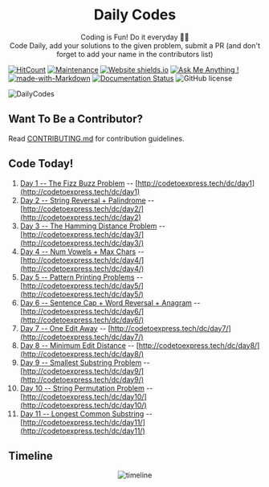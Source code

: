 <h1 align="center">
  Daily Codes
</h1>
<p align="center">
  Coding is Fun! Do it everyday 💯💯
  <br />
  Code Daily, add your solutions to the given problem, submit a PR (and don't forget to add your name in the contributors list)
</p>

[![HitCount](http://hits.dwyl.io/CodeToExpress/dailycodebase.svg)](http://hits.dwyl.io/CodeToExpress/dailycodebase) [![Maintenance](https://img.shields.io/badge/Maintained%3F-yes-green.svg)](https://GitHub.com/CodeToExpress/dailycodebase/commit-activity) [![Website shields.io](https://img.shields.io/website-up-down-green-red/http/shields.io.svg)](http://codetoexpress.tech/dailycodebase) [![Ask Me Anything !](https://img.shields.io/badge/Ask%20me-anything-1abc9c.svg)](http://madhavbahl.tech/contact/) [![made-with-Markdown](https://img.shields.io/badge/Made%20with-Markdown-1f425f.svg)](http://commonmark.org) [![Documentation Status](https://readthedocs.org/projects/ansicolortags/badge/?version=latest)](http://ansicolortags.readthedocs.io/?badge=latest) ![GitHub license](https://img.shields.io/github/license/CodeToExpress/dailycodebase.svg)

![DailyCodes](./cover-img.png)

## Want To Be a Contributor?

Read [CONTRIBUTING.md](./CONTRIBUTING.md) for contribution guidelines.

## Code Today!

1. [Day 1 -- The Fizz Buzz Problem](./Day1/) -- [http://codetoexpress.tech/dc/day1](http://codetoexpress.tech/dc/day1)
2. [Day 2 -- String Reversal + Palindrome](./Day2/) -- [http://codetoexpress.tech/dc/day2/](http://codetoexpress.tech/dc/day2)
3. [Day 3 -- The Hamming Distance Problem](./Day3/) -- [http://codetoexpress.tech/dc/day3/](http://codetoexpress.tech/dc/day3/)
4. [Day 4 -- Num Vowels + Max Chars](./day4/) -- [http://codetoexpress.tech/dc/day4/](http://codetoexpress.tech/dc/day4/)
5. [Day 5 -- Pattern Printing Problems](./day5/) -- [http://codetoexpress.tech/dc/day5/](http://codetoexpress.tech/dc/day5/)
6. [Day 6 -- Sentence Cap + Word Reversal + Anagram](./day6/) -- [http://codetoexpress.tech/dc/day6/](http://codetoexpress.tech/dc/day6/)
7. [Day 7 -- One Edit Away](./day7/) -- [http://codetoexpress.tech/dc/day7/](http://codetoexpress.tech/dc/day7/)
8. [Day 8 -- Minimum Edit Distance](./day8/) -- [http://codetoexpress.tech/dc/day8/](http://codetoexpress.tech/dc/day8/)
9. [Day 9 -- Smallest Substring Problem](./day9/) -- [http://codetoexpress.tech/dc/day9/](http://codetoexpress.tech/dc/day9/)
10. [Day 10 -- String Permutation Problem](./day10/) -- [http://codetoexpress.tech/dc/day10/](http://codetoexpress.tech/dc/day10/)
11. [Day 11 -- Longest Common Substring](./day11/) -- [http://codetoexpress.tech/dc/day11/](http://codetoexpress.tech/dc/day11/)

## Timeline

<p align="center">
  <img src="./timeline.png" alt="timeline">
</p>

